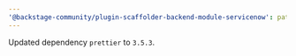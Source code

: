 ```yaml
---
'@backstage-community/plugin-scaffolder-backend-module-servicenow': patch
---
```


Updated dependency `prettier` to `3.5.3`.
